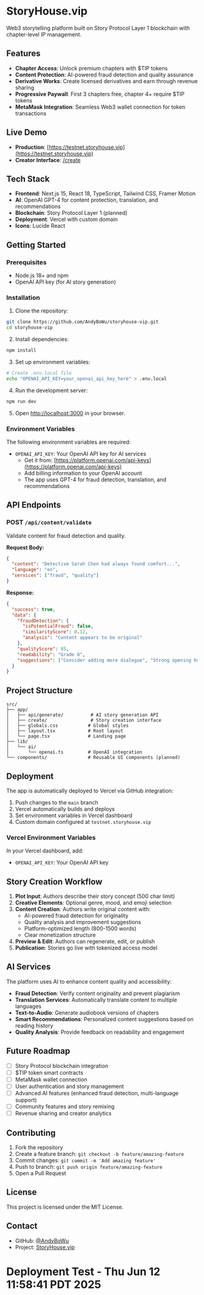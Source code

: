 # StoryHouse.vip

Web3 storytelling platform built on Story Protocol Layer 1 blockchain with chapter-level IP management.

## Features

- **Chapter Access**: Unlock premium chapters with $TIP tokens
- **Content Protection**: AI-powered fraud detection and quality assurance
- **Derivative Works**: Create licensed derivatives and earn through revenue sharing
- **Progressive Paywall**: First 3 chapters free, chapter 4+ require $TIP tokens
- **MetaMask Integration**: Seamless Web3 wallet connection for token transactions

## Live Demo

- **Production**: [https://testnet.storyhouse.vip](https://testnet.storyhouse.vip)
- **Creator Interface**: [/create](https://testnet.storyhouse.vip/create)

## Tech Stack

- **Frontend**: Next.js 15, React 18, TypeScript, Tailwind CSS, Framer Motion
- **AI**: OpenAI GPT-4 for content protection, translation, and recommendations
- **Blockchain**: Story Protocol Layer 1 (planned)
- **Deployment**: Vercel with custom domain
- **Icons**: Lucide React

## Getting Started

### Prerequisites

- Node.js 18+ and npm
- OpenAI API key (for AI story generation)

### Installation

1. Clone the repository:

```bash
git clone https://github.com/AndyBoWu/storyhouse-vip.git
cd storyhouse-vip
```

2. Install dependencies:

```bash
npm install
```

3. Set up environment variables:

```bash
# Create .env.local file
echo "OPENAI_API_KEY=your_openai_api_key_here" > .env.local
```

4. Run the development server:

```bash
npm run dev
```

5. Open [http://localhost:3000](http://localhost:3000) in your browser.

### Environment Variables

The following environment variables are required:

- `OPENAI_API_KEY`: Your OpenAI API key for AI services
  - Get it from: [https://platform.openai.com/api-keys](https://platform.openai.com/api-keys)
  - Add billing information to your OpenAI account
  - The app uses GPT-4 for fraud detection, translation, and recommendations

## API Endpoints

### POST `/api/content/validate`

Validate content for fraud detection and quality.

**Request Body:**

```json
{
  "content": "Detective Sarah Chen had always found comfort...",
  "language": "en",
  "services": ["fraud", "quality"]
}
```

**Response:**

```json
{
  "success": true,
  "data": {
    "fraudDetection": {
      "isPotentialFraud": false,
      "similarityScore": 0.12,
      "analysis": "Content appears to be original"
    },
    "qualityScore": 85,
    "readability": "Grade 8",
    "suggestions": ["Consider adding more dialogue", "Strong opening hook"]
  }
}
```

## Project Structure

```
src/
├── app/
│   ├── api/generate/          # AI story generation API
│   ├── create/                # Story creation interface
│   ├── globals.css           # Global styles
│   ├── layout.tsx            # Root layout
│   └── page.tsx              # Landing page
├── lib/
│   └── ai/
│       └── openai.ts         # OpenAI integration
└── components/               # Reusable UI components (planned)
```

## Deployment

The app is automatically deployed to Vercel via GitHub integration:

1. Push changes to the `main` branch
2. Vercel automatically builds and deploys
3. Set environment variables in Vercel dashboard
4. Custom domain configured at `testnet.storyhouse.vip`

### Vercel Environment Variables

In your Vercel dashboard, add:

- `OPENAI_API_KEY`: Your OpenAI API key

## Story Creation Workflow

1. **Plot Input**: Authors describe their story concept (500 char limit)
2. **Creative Elements**: Optional genre, mood, and emoji selection
3. **Content Creation**: Authors write original content with:
   - AI-powered fraud detection for originality
   - Quality analysis and improvement suggestions
   - Platform-optimized length (800-1500 words)
   - Clear monetization structure
4. **Preview & Edit**: Authors can regenerate, edit, or publish
5. **Publication**: Stories go live with tokenized access model

## AI Services

The platform uses AI to enhance content quality and accessibility:

- **Fraud Detection**: Verify content originality and prevent plagiarism
- **Translation Services**: Automatically translate content to multiple languages
- **Text-to-Audio**: Generate audiobook versions of chapters
- **Smart Recommendations**: Personalized content suggestions based on reading history
- **Quality Analysis**: Provide feedback on readability and engagement

## Future Roadmap

- [ ] Story Protocol blockchain integration
- [ ] $TIP token smart contracts
- [ ] MetaMask wallet connection
- [ ] User authentication and story management
- [ ] Advanced AI features (enhanced fraud detection, multi-language support)
- [ ] Community features and story remixing
- [ ] Revenue sharing and creator analytics

## Contributing

1. Fork the repository
2. Create a feature branch: `git checkout -b feature/amazing-feature`
3. Commit changes: `git commit -m 'Add amazing feature'`
4. Push to branch: `git push origin feature/amazing-feature`
5. Open a Pull Request

## License

This project is licensed under the MIT License.

## Contact

- GitHub: [@AndyBoWu](https://github.com/AndyBoWu)
- Project: [StoryHouse.vip](https://testnet.storyhouse.vip)
# Deployment Test - Thu Jun 12 11:58:41 PDT 2025
